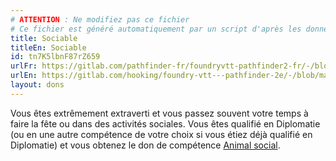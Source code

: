 ```yaml
---
# ATTENTION : Ne modifiez pas ce fichier
# Ce fichier est généré automatiquement par un script d'après les données du module Foundry VTT officiel et de sa traduction
title: Sociable
titleEn: Sociable
id: tn7K5lbnF87rZ659
urlFr: https://gitlab.com/pathfinder-fr/foundryvtt-pathfinder2-fr/-/blob/master/data/feats/tn7K5lbnF87rZ659.htm
urlEn: https://gitlab.com/hooking/foundry-vtt---pathfinder-2e/-/blob/master/packs/data/feats.db/sociable.json
layout: dons
---
```

Vous êtes extrêmement extraverti et vous passez souvent votre temps à faire la fête ou dans des activités sociales. Vous êtes qualifié en Diplomatie (ou en une autre compétence de votre choix si vous étiez déjà qualifié en Diplomatie) et vous obtenez le don de compétence [Animal social](animal-social.html).
